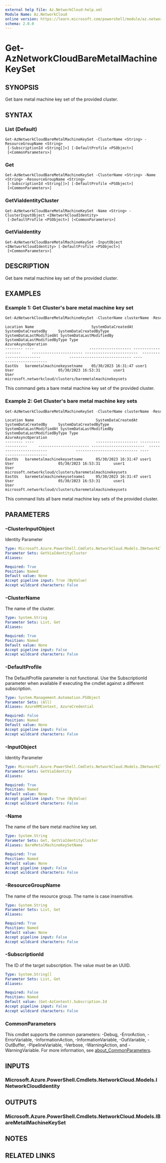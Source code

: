 ```yaml
---
external help file: Az.NetworkCloud-help.xml
Module Name: Az.NetworkCloud
online version: https://learn.microsoft.com/powershell/module/az.networkcloud/get-aznetworkcloudbaremetalmachinekeyset
schema: 2.0.0
---
```


# Get-AzNetworkCloudBareMetalMachineKeySet

## SYNOPSIS
Get bare metal machine key set of the provided cluster.

## SYNTAX

### List (Default)
```
Get-AzNetworkCloudBareMetalMachineKeySet -ClusterName <String> -ResourceGroupName <String>
 [-SubscriptionId <String[]>] [-DefaultProfile <PSObject>]
 [<CommonParameters>]
```

### Get
```
Get-AzNetworkCloudBareMetalMachineKeySet -ClusterName <String> -Name <String> -ResourceGroupName <String>
 [-SubscriptionId <String[]>] [-DefaultProfile <PSObject>]
 [<CommonParameters>]
```

### GetViaIdentityCluster
```
Get-AzNetworkCloudBareMetalMachineKeySet -Name <String> -ClusterInputObject <INetworkCloudIdentity>
 [-DefaultProfile <PSObject>] [<CommonParameters>]
```

### GetViaIdentity
```
Get-AzNetworkCloudBareMetalMachineKeySet -InputObject <INetworkCloudIdentity> [-DefaultProfile <PSObject>]
 [<CommonParameters>]
```

## DESCRIPTION
Get bare metal machine key set of the provided cluster.

## EXAMPLES

### Example 1: Get Cluster's bare metal machine key set
```powershell
Get-AzNetworkCloudBareMetalMachineKeySet -ClusterName clusterName -ResourceGroupName resourceGroupName -Name bareMetalMachineKeySetName -SubscriptionId subscriptionId
```

```output
Location Name                          SystemDataCreatedAt SystemDataCreatedBy     SystemDataCreatedByType SystemDataLastModifiedAt SystemDataLastModifiedBy             SystemDataLastModifiedByType Type                                                     AzureAsyncOperation
-------- ----                         ------------------- -------------------     ----------------------- ------------------------  ------------------------             ---------------------------- ----                                                     -------------------
EastUs   baremetalmachinekeysetname    05/30/2023 16:31:47 user1                   User                    05/30/2023 16:53:31      user1                                User                         microsoft.networkcloud/clusters/baremetalmachinekeysets
```

This command gets a bare metal machine key set of the provided cluster.

### Example 2: Get Cluster's bare metal machine key sets
```powershell
Get-AzNetworkCloudBareMetalMachineKeySet -ClusterName clusterName -ResourceGroupName resourceGroupName -SubscriptionId subscriptionId
```

```output
Location Name                            SystemDataCreatedAt SystemDataCreatedBy     SystemDataCreatedByType SystemDataLastModifiedAt SystemDataLastModifiedBy             SystemDataLastModifiedByType Type                                                     AzureAsyncOperation
-------- ----                            ------------------- -------------------     ----------------------- ------------------------  ------------------------             ---------------------------- ----                                                     -------------------
EastUs   baremetalmachinekeysetname      05/30/2023 16:31:47 user1                   User                    05/30/2023 16:53:31      user1                                User                         microsoft.networkcloud/clusters/baremetalmachinekeysets
EastUs   baremetalmachinekeysetname1     05/30/2023 16:31:47 user1                   User                    05/30/2023 16:53:31      user1                                User                         microsoft.networkcloud/clusters/baremetalmachinekeysets
```

This command lists all bare metal machine key sets of the provided cluster.

## PARAMETERS

### -ClusterInputObject
Identity Parameter

```yaml
Type: Microsoft.Azure.PowerShell.Cmdlets.NetworkCloud.Models.INetworkCloudIdentity
Parameter Sets: GetViaIdentityCluster
Aliases:

Required: True
Position: Named
Default value: None
Accept pipeline input: True (ByValue)
Accept wildcard characters: False
```

### -ClusterName
The name of the cluster.

```yaml
Type: System.String
Parameter Sets: List, Get
Aliases:

Required: True
Position: Named
Default value: None
Accept pipeline input: False
Accept wildcard characters: False
```

### -DefaultProfile
The DefaultProfile parameter is not functional.
Use the SubscriptionId parameter when available if executing the cmdlet against a different subscription.

```yaml
Type: System.Management.Automation.PSObject
Parameter Sets: (All)
Aliases: AzureRMContext, AzureCredential

Required: False
Position: Named
Default value: None
Accept pipeline input: False
Accept wildcard characters: False
```

### -InputObject
Identity Parameter

```yaml
Type: Microsoft.Azure.PowerShell.Cmdlets.NetworkCloud.Models.INetworkCloudIdentity
Parameter Sets: GetViaIdentity
Aliases:

Required: True
Position: Named
Default value: None
Accept pipeline input: True (ByValue)
Accept wildcard characters: False
```

### -Name
The name of the bare metal machine key set.

```yaml
Type: System.String
Parameter Sets: Get, GetViaIdentityCluster
Aliases: BareMetalMachineKeySetName

Required: True
Position: Named
Default value: None
Accept pipeline input: False
Accept wildcard characters: False
```

### -ResourceGroupName
The name of the resource group.
The name is case insensitive.

```yaml
Type: System.String
Parameter Sets: List, Get
Aliases:

Required: True
Position: Named
Default value: None
Accept pipeline input: False
Accept wildcard characters: False
```

### -SubscriptionId
The ID of the target subscription.
The value must be an UUID.

```yaml
Type: System.String[]
Parameter Sets: List, Get
Aliases:

Required: False
Position: Named
Default value: (Get-AzContext).Subscription.Id
Accept pipeline input: False
Accept wildcard characters: False
```

### CommonParameters
This cmdlet supports the common parameters: -Debug, -ErrorAction, -ErrorVariable, -InformationAction, -InformationVariable, -OutVariable, -OutBuffer, -PipelineVariable, -Verbose, -WarningAction, and -WarningVariable. For more information, see [about_CommonParameters](http://go.microsoft.com/fwlink/?LinkID=113216).

## INPUTS

### Microsoft.Azure.PowerShell.Cmdlets.NetworkCloud.Models.INetworkCloudIdentity

## OUTPUTS

### Microsoft.Azure.PowerShell.Cmdlets.NetworkCloud.Models.IBareMetalMachineKeySet

## NOTES

## RELATED LINKS
